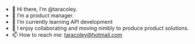 - 👋 Hi there, I’m @taracoley.
- 👀 I’m a product manager.
- 🌱 I’m currently learning API development
- 💞️ I enjoy collaborating and moving nimbly to produce product solutions.
- 📫 How to reach me: taracoley@hotmail.com

<!---
taracoley/taracoley is a ✨ special ✨ repository because its `README.md` (this file) appears on your GitHub profile.
You can click the Preview link to take a look at your changes.
--->

